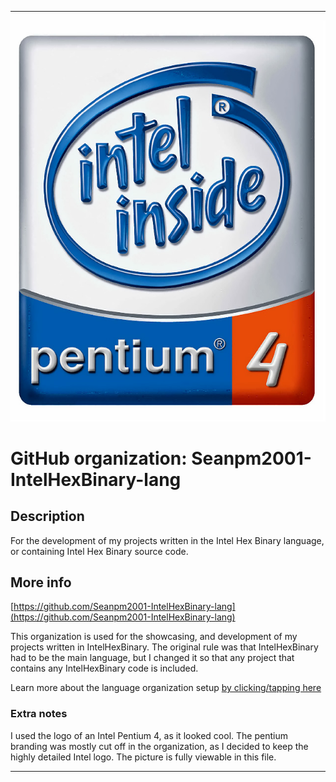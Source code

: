 
***

![IntelPentium4.jpeg failed to load. The file may be missing or corrupt. Check the file path for errors first.](/AdditionalInfo/1/Seanpm2001-IntelHexBinary-lang/IntelPentium4.jpeg)

# GitHub organization: Seanpm2001-IntelHexBinary-lang

## Description

For the development of my projects written in the Intel Hex Binary language, or containing Intel Hex Binary source code.

## More info

[https://github.com/Seanpm2001-IntelHexBinary-lang](https://github.com/Seanpm2001-IntelHexBinary-lang)

This organization is used for the showcasing, and development of my projects written in IntelHexBinary. The original rule was that IntelHexBinary had to be the main language, but I changed it so that any project that contains any IntelHexBinary code is included.

Learn more about the language organization setup [by clicking/tapping here](/AdditionalInfo/LanguageOrgs/README.md)

### Extra notes

I used the logo of an Intel Pentium 4, as it looked cool. The pentium branding was mostly cut off in the organization, as I decided to keep the highly detailed Intel logo. The picture is fully viewable in this file.

***
